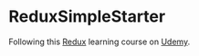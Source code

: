 # ReduxSimpleStarter

Following this [Redux](https://www.udemy.com/react-redux/) learning course on [Udemy](https://www.udemy.com).
